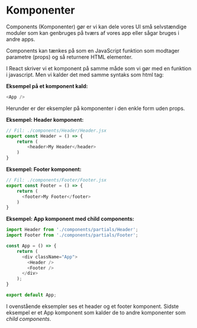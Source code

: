 # Komponenter 

Components (Komponenter) gør er vi kan dele vores UI små selvstændige moduler som kan genbruges på tværs af vores app eller sågar bruges i andre apps.

Components kan tænkes på som en JavaScript funktion som modtager parametre (props) og så returnere HTML elementer.

I React skriver vi et komponent på samme måde som vi gør med en funktion i javascript. Men vi kalder det med samme syntaks som html tag:

**Eksempel på et komponent kald:**
```js
<App />
```
Herunder er der eksempler på komponenter i den enkle form uden props.

**Eksempel: Header komponent:**
```js
// Fil: ./components/Header/Header.jsx
export const Header = () => {
    return (
        <header>My Header</header>
    )
}
```
**Eksempel: Footer komponent:**
```js
// Fil: ./components/Footer/Footer.jsx
export const Footer = () => {
    return (
      <footer>My Footer</footer>
    )
}
```
**Eksempel: App komponent med child components:**
```js
import Header from './components/partials/Header';
import Footer from './components/partials/Footer';

const App = () => {
    return (
      <div className="App">
        <Header />
        <Footer />
      </div>
    );
}

export default App;
```
I ovenstående eksempler ses et header og et footer komponent. Sidste eksempel er et App komponent som kalder de to andre komponenter som *child components*.